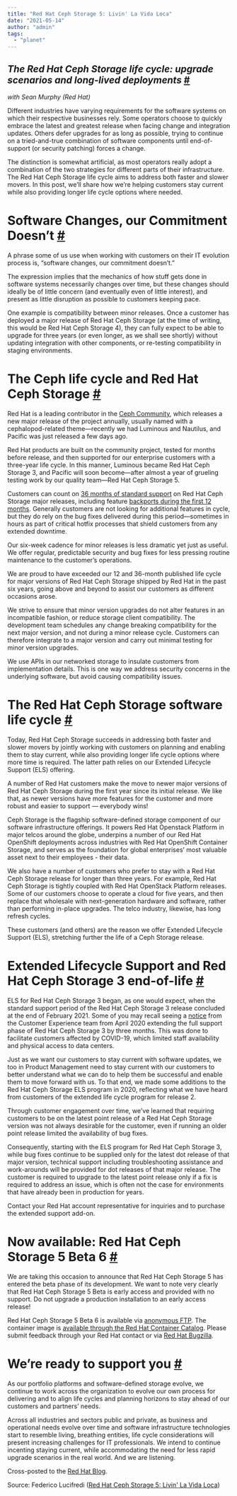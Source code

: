 ```yaml
---
title: "Red Hat Ceph Storage 5: Livin' La Vida Loca"
date: "2021-05-14"
author: "admin"
tags: 
  - "planet"
---
```


## _The Red Hat Ceph Storage life cycle: upgrade scenarios and long-lived deployments_ [#](#emthe-red-hat-ceph-storage-life-cycle-upgrade_2)

_with Sean Murphy (Red Hat)_

Different industries have varying requirements for the software systems on which their respective businesses rely. Some operators choose to quickly embrace the latest and greatest release when facing change and integration updates. Others defer upgrades for as long as possible, trying to continue on a tried-and-true combination of software components until end-of-support (or security patching) forces a change.

The distinction is somewhat artificial, as most operators really adopt a combination of the two strategies for different parts of their infrastructure. The Red Hat Ceph Storage life cycle aims to address both faster and slower movers. In this post, we’ll share how we’re helping customers stay current while also providing longer life cycle options where needed.

# Software Changes, our Commitment Doesn’t [#](#software-changes-our-commitment-doesnt_1)

A phrase some of us use when working with customers on their IT evolution process is, “software changes, our commitment doesn’t.”

The expression implies that the mechanics of how stuff gets done in software systems necessarily changes over time, but these changes should ideally be of little concern (and eventually even of little interest), and present as little disruption as possible to customers keeping pace.

One example is compatibility between minor releases. Once a customer has deployed a major release of Red Hat Ceph Storage (at the time of writing, this would be Red Hat Ceph Storage 4), they can fully expect to be able to upgrade for three years (or even longer, as we shall see shortly) without updating integration with other components, or re-testing compatibility in staging environments.

# The Ceph life cycle and Red Hat Ceph Storage [#](#the-ceph-life-cycle-and-red-hat-ceph-storage_1)

Red Hat is a leading contributor in the [Ceph Community](https://ceph.io/), which releases a new major release of the project annually, usually named with a cephalopod-related theme—recently we had Luminous and Nautilus, and Pacific was just released a few days ago.

Red Hat products are built on the community project, tested for months before release, and then supported for our enterprise customers with a three-year life cycle. In this manner, Luminous became Red Hat Ceph Storage 3, and Pacific will soon become—after almost a year of grueling testing work by our quality team—Red Hat Ceph Storage 5.

Customers can count on [36 months of standard support](https://access.redhat.com/product-life-cycles?product=Red%20Hat%20Ceph%20Storage) on Red Hat Ceph Storage major releases, including feature [backports during the first 12 months](https://access.redhat.com/support/policy/updates/ceph-storage). Generally customers are not looking for additional features in cycle, but they do rely on the bug fixes delivered during this period—sometimes in hours as part of critical hotfix processes that shield customers from any extended downtime.

Our six-week cadence for minor releases is less dramatic yet just as useful. We offer regular, predictable security and bug fixes for less pressing routine maintenance to the customer’s operations.

We are proud to have exceeded our 12 and 36-month published life cycle for major versions of Red Hat Ceph Storage shipped by Red Hat in the past six years, going above and beyond to assist our customers as different occasions arose.

We strive to ensure that minor version upgrades do not alter features in an incompatible fashion, or reduce storage client compatibility. The development team schedules any change breaking compatibility for the next major version, and not during a minor release cycle. Customers can therefore integrate to a major version and carry out minimal testing for minor version upgrades.

We use APIs in our networked storage to insulate customers from implementation details. This is one way we address security concerns in the underlying software, but avoid causing compatibility issues.

# The Red Hat Ceph Storage software life cycle [#](#the-red-hat-ceph-storage-software-life-cycle_1)

Today, Red Hat Ceph Storage succeeds in addressing both faster and slower movers by jointly working with customers on planning and enabling them to stay current, while also providing longer life cycle options where more time is required. The latter path relies on our Extended Lifecycle Support (ELS) offering.

A number of Red Hat customers make the move to newer major versions of Red Hat Ceph Storage during the first year since its initial release. We like that, as newer versions have more features for the customer and more robust and easier to support — everybody wins!

Ceph Storage is the flagship software-defined storage component of our software infrastructure offerings. It powers Red Hat Openstack Platform in major telcos around the globe, underpins a number of our Red Hat OpenShift deployments across industries with Red Hat OpenShift Container Storage, and serves as the foundation for global enterprises’ most valuable asset next to their employees - their data.

We also have a number of customers who prefer to stay with a Red Hat Ceph Storage release for longer than three years. For example, Red Hat Ceph Storage is tightly coupled with Red Hat OpenStack Platform releases. Some of our customers choose to operate a cloud for five years, and then replace that wholesale with next-generation hardware and software, rather than performing in-place upgrades. The telco industry, likewise, has long refresh cycles.

These customers (and others) are the reason we offer Extended Lifecycle Support (ELS), stretching further the life of a Ceph Storage release.

# Extended Lifecycle Support and Red Hat Ceph Storage 3 end-of-life [#](#extended-lifecycle-support-and-red-hat-ceph-s_1)

ELS for Red Hat Ceph Storage 3 began, as one would expect, when the standard support period of the Red Hat Ceph Storage 3 release concluded at the end of February 2021. Some of you may recall seeing a [notice](https://www.redhat.com/en/blog/red-hat-announces-product-life-cycle-changes) from the Customer Experience team from April 2020 extending the full support phase of Red Hat Ceph Storage 3 by three months. This was done to facilitate customers affected by COVID-19, which limited staff availability and physical access to data centers.

Just as we want our customers to stay current with software updates, we too in Product Management need to stay current with our customers to better understand what we can do to help them be successful and enable them to move forward with us. To that end, we made some additions to the Red Hat Ceph Storage ELS program in 2020, reflecting what we have heard from customers of the extended life cycle program for release 2.

Through customer engagement over time, we’ve learned that requiring customers to be on the latest point release of a Red Hat Ceph Storage version was not always desirable for the customer, even if running an older point release limited the availability of bug fixes.

Consequently, starting with the ELS program for Red Hat Ceph Storage 3, while bug fixes continue to be supplied only for the latest dot release of that major version, technical support including troubleshooting assistance and work-arounds will be provided for dot releases of that major release. The customer is required to upgrade to the latest point release only if a fix is required to address an issue, which is often not the case for environments that have already been in production for years.

Contact your Red Hat account representative for inquiries and to purchase the extended support add-on.

# Now available: Red Hat Ceph Storage 5 Beta 6 [#](#now-available-red-hat-ceph-storage-5-beta-6_1)

We are taking this occasion to announce that Red Hat Ceph Storage 5 has entered the beta phase of its development. We want to note very clearly that Red Hat Ceph Storage 5 Beta is early access and provided with no support. Do not upgrade a production installation to an early access release!

Red Hat Ceph Storage 5 Beta 6 is available via [anonymous FTP](ftp://partners.redhat.com/d960e6f2052ade028fa16dfc24a827f5). The container image is [available through the Red Hat Container Catalog](https://access.redhat.com/containers-r6/?hide_beta=false#/search/ceph-5). Please submit feedback through your Red Hat contact or via [Red Hat Bugzilla](https://bugzilla.redhat.com/).

# We’re ready to support you [#](#were-ready-to-support-you_1)

As our portfolio platforms and software-defined storage evolve, we continue to work across the organization to evolve our own process for delivering and to align life cycles and planning horizons to stay ahead of our customers and partners’ needs.

Across all industries and sectors public and private, as business and operational needs evolve over time and software infrastructure technologies start to resemble living, breathing entities, life cycle considerations will present increasing challenges for IT professionals. We intend to continue incenting staying current, while accommodating the need for less rapid upgrade scenarios in the real world. And we are listening.

Cross-posted to the [Red Hat Blog](https://www.redhat.com/en/blog/understanding-red-hat-ceph-storage-life-cycle).

Source: Federico Lucifredi ([Red Hat Ceph Storage 5: Livin' La Vida Loca](https://f2.svbtle.com/red-hat-ceph-storage-5-livin-la-vida-loca))
